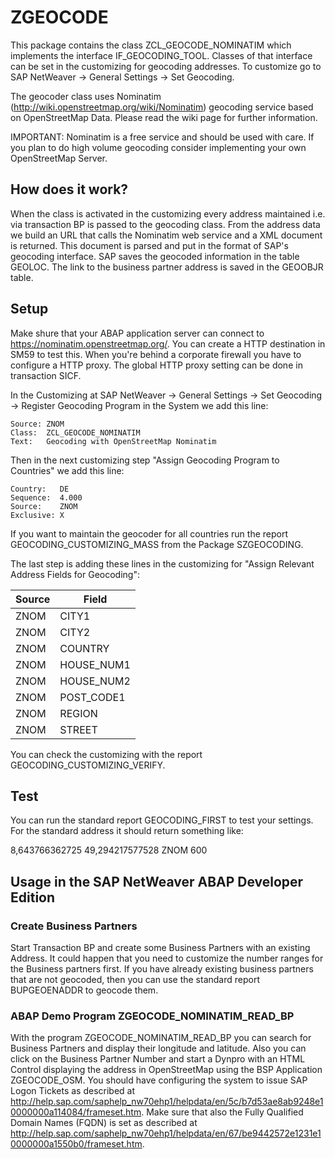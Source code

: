 # ZGEOCODE

This package contains the class ZCL_GEOCODE_NOMINATIM which implements the interface IF_GEOCODING_TOOL. Classes of that interface can be set in the customizing for geocoding addresses. To customize go to SAP NetWeaver -> General Settings -> Set Geocoding.

The geocoder class uses Nominatim (http://wiki.openstreetmap.org/wiki/Nominatim) geocoding service based on OpenStreetMap Data. Please read the wiki page for further information.

IMPORTANT: Nominatim is a free service and should be used with care. If you plan to do high volume geocoding consider implementing your own OpenStreetMap Server.

## How does it work?

When the class is activated in the customizing every address maintained i.e. via transaction BP is passed to the geocoding class. From the address data we build an URL that calls the Nominatim web service and a XML document is returned. This document is parsed and put in the format of SAP's geocoding interface. SAP saves the geocoded information in the table GEOLOC. The link to the business partner address is saved in the GEOOBJR table.

## Setup

Make shure that your ABAP application server can connect to https://nominatim.openstreetmap.org/. You can create a HTTP destination in SM59 to test this. When you're behind a corporate firewall you have to configure a HTTP proxy. The global HTTP proxy setting can be done in transaction SICF.

In the Customizing at SAP NetWeaver -> General Settings -> Set Geocoding -> Register Geocoding Program in the System we add this line:

```
Source: ZNOM
Class:  ZCL_GEOCODE_NOMINATIM
Text:   Geocoding with OpenStreetMap Nominatim
```

Then in the next customizing step "Assign Geocoding Program to Countries" we add this line:

```
Country:   DE
Sequence:  4.000
Source:    ZNOM
Exclusive: X
```

If you want to maintain the geocoder for all countries run the report GEOCODING_CUSTOMIZING_MASS from the Package SZGEOCODING.

The last step is adding these lines in the customizing for "Assign Relevant Address Fields for Geocoding":

| Source | Field      |
| ------ | ---------- |
| ZNOM   | CITY1      |
| ZNOM   | CITY2      |
| ZNOM   | COUNTRY    |
| ZNOM   | HOUSE_NUM1 |
| ZNOM   | HOUSE_NUM2 |
| ZNOM   | POST_CODE1 |
| ZNOM   | REGION     |
| ZNOM   | STREET     |

You can check the customizing with the report GEOCODING_CUSTOMIZING_VERIFY.

## Test

You can run the standard report GEOCODING_FIRST to test your settings. For the standard address it should return something like:

8,643766362725 49,294217577528 ZNOM 600

## Usage in the SAP NetWeaver ABAP Developer Edition

### Create Business Partners

Start Transaction BP and create some Business Partners with an existing Address. It could happen that you need to customize the number ranges for the Business partners first. If you have already existing business partners that are not geocoded, then you can use the standard report BUPGEOENADDR to geocode them.

### ABAP Demo Program ZGEOCODE_NOMINATIM_READ_BP

With the program ZGEOCODE_NOMINATIM_READ_BP you can search for Business Partners and display their longitude and latitude. Also you can click on the Business Partner Number and start a Dynpro with an HTML Control displaying the address in OpenStreetMap using the BSP Application ZGEOCODE_OSM. You should have configuring the system to issue SAP Logon Tickets as described at http://help.sap.com/saphelp_nw70ehp1/helpdata/en/5c/b7d53ae8ab9248e10000000a114084/frameset.htm. Make sure that also the Fully Qualified Domain Names (FQDN) is set as described at http://help.sap.com/saphelp_nw70ehp1/helpdata/en/67/be9442572e1231e10000000a1550b0/frameset.htm.
